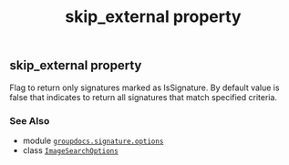 ﻿---
title: skip_external property
second_title: GroupDocs.Signature for Python via .NET API References
description: 
type: docs
url: /python-net/groupdocs.signature.options/imagesearchoptions/skip_external/
is_root: false
weight: 110
---

## skip_external property


Flag to return only signatures marked as IsSignature. By default value is false that indicates to return all signatures that match specified criteria.

### See Also
* module [`groupdocs.signature.options`](../../)
* class [`ImageSearchOptions`](/signature/python-net/groupdocs.signature.options/imagesearchoptions)
